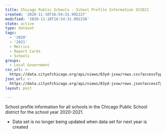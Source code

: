 ```yaml
---
title: Chicago Public Schools - School Profile Information SY2021
created: '2020-11-10T16:54:31.992227'
modified: '2020-11-10T16:54:31.992238'
state: active
type: dataset
tags:
  - '2020'
  - '2021'
  - Metrics
  - Report Cards
  - Schools
groups:
  - Local Government
csv_url: >-
  https://data.cityofchicago.org/api/views/83yd-jxxw/rows.csv?accessType=DOWNLOAD
json_url: >-
  https://data.cityofchicago.org/api/views/83yd-jxxw/rows.json?accessType=DOWNLOAD
layout: post

---
```

School profile information for all schools in the Chicago Public School district for the school year 2020-2021.

* Data set is no longer being updated when data set for next year is created
